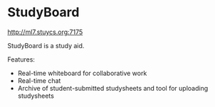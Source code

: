 StudyBoard
==========

http://ml7.stuycs.org:7175

StudyBoard is a study aid. 

Features:
- Real-time whiteboard for collaborative work
- Real-time chat 
- Archive of student-submitted studysheets and tool for uploading studysheets

